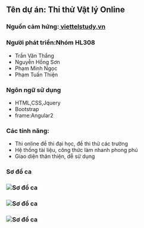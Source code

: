 ## Tên dự án: Thi thử Vật lý Online
### Nguồn cảm hứng:[ viettelstudy.vn](http://viettelstudy.vn/baithi.aspx?uc=6&id_thi=11&id_mon=37&id_loai_bt=5)
### Người phát triển:Nhóm HL308
- Trần Văn Thắng
- Nguyễn Hồng Sơn
- Phạm Minh Ngọc
- Phạm Tuấn Thiện
### Ngôn ngữ sử dụng
- HTML,CSS,Jquery
- Bootstrap
- frame:Angular2
### Các tính năng:
- Thi online đề thi đại học, đề thi thử các trường
- Hệ thống tài liệu, công thức làm nhanh phong phú
- Giao diện thân thiện, dễ sử dụng
### Sơ đồ ca
### ![Sơ đồ ca](http://i.imgur.com/r2c9hX9.jpg)
### ![Sơ đồ ca](http://i.imgur.com/fmBvcyU.jpg)
### ![Sơ đồ ca](http://i.imgur.com/7UnUv4t.jpg)
